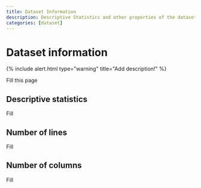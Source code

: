 ```yaml
---
title: Dataset Information
description: Descriptive Statistics and other properties of the dataset
categories: [dataset]
---
```


# Dataset information

{% include alert.html type="warning" title="Add description!" %}


Fill this page

## Descriptive statistics
Fill

## Number of lines
Fill

## Number of columns
Fill